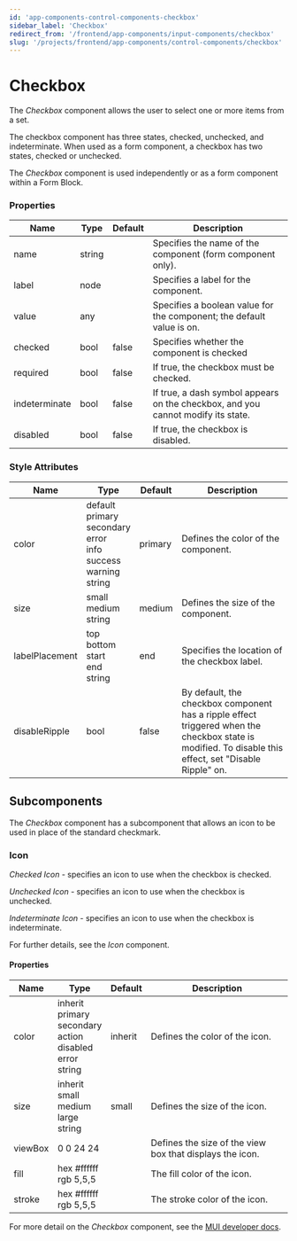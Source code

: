 ```yaml
---
id: 'app-components-control-components-checkbox'
sidebar_label: 'Checkbox'
redirect_from: '/frontend/app-components/input-components/checkbox'
slug: '/projects/frontend/app-components/control-components/checkbox'
---
```


# Checkbox

The _Checkbox_ component allows the user to select one or more items from a set.

The checkbox component has three states, checked, unchecked, and indeterminate. When used as a form component, a checkbox has two states, checked or unchecked.

The _Checkbox_ component is used independently or as a form component within a Form Block. 

### Properties

<table>
<thead>
<tr><th>Name</th><th>Type</th><th>Default</th><th>Description</th></tr>
</thead>
<tbody>
<tr><td>name</td><td>string</td><td></td><td>Specifies the name of the component (form component only).</td></tr>
<tr><td>label</td><td>node</td><td></td><td>Specifies a label for the component.</td></tr>
<tr><td>value</td><td>any</td><td></td><td>Specifies a boolean value for the component; the default value is on.</td></tr>
<tr><td>checked</td><td>bool</td><td>false</td><td>Specifies whether the component is checked</td></tr>
<tr><td>required</td><td>bool</td><td>false</td><td>If true, the checkbox must be checked.</td></tr>
<tr><td>indeterminate</td><td>bool</td><td>false</td><td>If true, a dash symbol appears on the checkbox, and you cannot modify its state.</td></tr>
<tr><td>disabled</td><td>bool</td><td>false</td><td>If true, the checkbox is disabled.</td></tr>
</tbody>
</table>

### Style Attributes

<table>
<thead>
<tr><th>Name</th><th>Type</th><th>Default</th><th>Description</th></tr>
</thead>
<tbody>
<tr><td>color</td><td>default<br/>primary<br/>secondary<br/>error<br/>info<br/>success<br/>warning<br/>string</td><td>primary</td><td>Defines the color of the component.</td></tr>
<tr><td>size</td><td>small<br/>medium<br/>string</td><td>medium</td><td>Defines the size of the component.</td></tr>
<tr><td>labelPlacement</td><td>top<br/>bottom<br/>start<br/>end<br/>string</td><td>end</td><td>Specifies the location of the checkbox label.</td></tr>
<tr><td>disableRipple</td><td>bool</td><td>false</td><td>By default, the checkbox component has a ripple effect triggered when the checkbox state is modified. To disable this effect, set "Disable Ripple" on.</td></tr>
</tbody>
</table>

## Subcomponents

The _Checkbox_ component has a subcomponent that allows an icon to be used in place of the standard checkmark.

### Icon

_Checked Icon_ - specifies an icon to use when the checkbox is checked.

_Unchecked Icon_ - specifies an icon to use when the checkbox is unchecked.

_Indeterminate Icon_ - specifies an icon to use when the checkbox is indeterminate.

For further details, see the *Icon* component.

#### Properties

<table>
<thead>
<tr><th>Name</th><th>Type</th><th>Default</th><th>Description</th></tr>
</thead>
<tbody>
<tr><td>color</td><td>inherit<br/>primary<br/>secondary<br/>action<br/>disabled<br/>error<br/>string</td><td>inherit</td><td>Defines the color of the icon.</td></tr>
<tr><td>size</td><td>inherit<br/>small<br/>medium<br/>large<br/>string</td><td>small</td><td>Defines the size of the icon.</td></tr>
<tr><td>viewBox</td><td>0 0 24 24</td><td></td><td>Defines the size of the view box that displays the icon.</td></tr>
<tr><td>fill</td><td>hex #ffffff<br/>rgb 5,5,5</td><td></td><td>The fill color of the icon.</td></tr>
<tr><td>stroke</td><td>hex #ffffff<br/>rgb 5,5,5</td><td></td><td>The stroke color of the icon.</td></tr>
</tbody>
</table>

For more detail on the _Checkbox_ component, see the [MUI developer docs](https://mui.com/material-ui/api/checkbox/).
